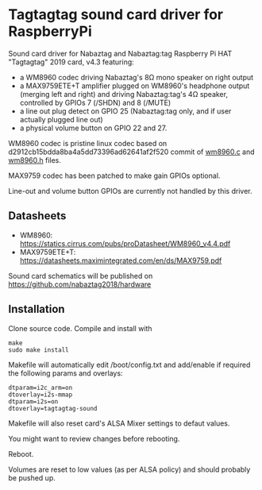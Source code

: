# Tagtagtag sound card driver for RaspberryPi

Sound card driver for Nabaztag and Nabaztag:tag Raspberry Pi HAT "Tagtagtag" 2019 card, v4.3 featuring:

- a WM8960 codec driving Nabaztag's 8Ω mono speaker on right output
- a MAX9759ETE+T amplifier plugged on WM8960's headphone output (merging left and right) and driving Nabaztag:tag's 4Ω speaker, controlled by GPIOs 7 (/SHDN) and 8 (/MUTE)
- a line out plug detect on GPIO 25 (Nabaztag:tag only, and if user actually plugged line out)
- a physical volume button on GPIO 22 and 27.

WM8960 codec is pristine linux codec based on d2912cb15bdda8ba4a5dd73396ad62641af2f520 commit of [wm8960.c](https://github.com/torvalds/linux/blob/d2912cb15bdda8ba4a5dd73396ad62641af2f520/sound/soc/codecs/wm8960.c) and [wm8960.h](https://github.com/torvalds/linux/blob/d2912cb15bdda8ba4a5dd73396ad62641af2f520/sound/soc/codecs/wm8960.h) files.

MAX9759 codec has been patched to make gain GPIOs optional.

Line-out and volume button GPIOs are currently not handled by this driver.

## Datasheets

- WM8960: https://statics.cirrus.com/pubs/proDatasheet/WM8960_v4.4.pdf
- MAX9759ETE+T: https://datasheets.maximintegrated.com/en/ds/MAX9759.pdf

Sound card schematics will be published on https://github.com/nabaztag2018/hardware

## Installation

Clone source code.
Compile and install with

    make
    sudo make install

Makefile will automatically edit /boot/config.txt and add/enable if required the following params and overlays:

    dtparam=i2c_arm=on
    dtoverlay=i2s-mmap
    dtparam=i2s=on
    dtoverlay=tagtagtag-sound

Makefile will also reset card's ALSA Mixer settings to defaut values.

You might want to review changes before rebooting.

Reboot.

Volumes are reset to low values (as per ALSA policy) and should probably be pushed up.
